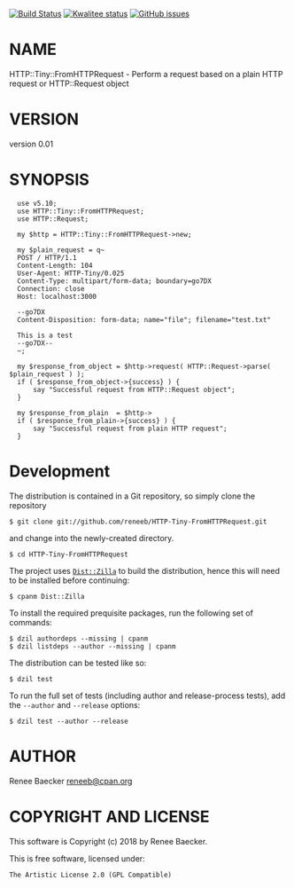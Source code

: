 [![Build Status](https://travis-ci.org/reneeb/HTTP-Tiny-FromHTTPRequest.svg?branch=master)](https://travis-ci.org/reneeb/HTTP-Tiny-FromHTTPRequest)
[![Kwalitee status](http://cpants.cpanauthors.org/dist/HTTP-Tiny-FromHTTPRequest.png)](http://cpants.charsbar.org/dist/overview/HTTP-Tiny-FromHTTPRequest)
[![GitHub issues](https://img.shields.io/github/issues/reneeb/HTTP-Tiny-FromHTTPRequest.svg)](https://github.com/reneeb/HTTP-Tiny-FromHTTPRequest/issues)

# NAME

HTTP::Tiny::FromHTTPRequest - Perform a request based on a plain HTTP request or HTTP::Request object

# VERSION

version 0.01

# SYNOPSIS

      use v5.10;
      use HTTP::Tiny::FromHTTPRequest;
      use HTTP::Request;
    
      my $http = HTTP::Tiny::FromHTTPRequest->new;
    
      my $plain_request = q~
      POST / HTTP/1.1
      Content-Length: 104
      User-Agent: HTTP-Tiny/0.025
      Content-Type: multipart/form-data; boundary=go7DX
      Connection: close
      Host: localhost:3000
      
      --go7DX
      Content-Disposition: form-data; name="file"; filename="test.txt"
      
      This is a test
      --go7DX--
      ~;

      my $response_from_object = $http->request( HTTP::Request->parse( $plain_request ) );
      if ( $response_from_object->{success} ) {
          say "Successful request from HTTP::Request object";
      }

      my $response_from_plain  = $http->
      if ( $response_from_plain->{success} ) {
          say "Successful request from plain HTTP request";
      }



# Development

The distribution is contained in a Git repository, so simply clone the
repository

```
$ git clone git://github.com/reneeb/HTTP-Tiny-FromHTTPRequest.git
```

and change into the newly-created directory.

```
$ cd HTTP-Tiny-FromHTTPRequest
```

The project uses [`Dist::Zilla`](https://metacpan.org/pod/Dist::Zilla) to
build the distribution, hence this will need to be installed before
continuing:

```
$ cpanm Dist::Zilla
```

To install the required prequisite packages, run the following set of
commands:

```
$ dzil authordeps --missing | cpanm
$ dzil listdeps --author --missing | cpanm
```

The distribution can be tested like so:

```
$ dzil test
```

To run the full set of tests (including author and release-process tests),
add the `--author` and `--release` options:

```
$ dzil test --author --release
```

# AUTHOR

Renee Baecker <reneeb@cpan.org>

# COPYRIGHT AND LICENSE

This software is Copyright (c) 2018 by Renee Baecker.

This is free software, licensed under:

    The Artistic License 2.0 (GPL Compatible)
